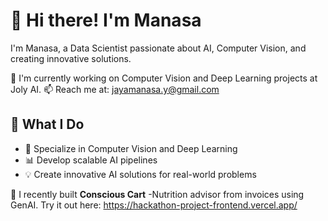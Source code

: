 # 👋 Hi there! I'm Manasa

I'm Manasa, a Data Scientist passionate about AI, Computer Vision, and creating innovative solutions.

👯 I'm currently working on Computer Vision and Deep Learning projects at Joly AI.
📫 Reach me at: jayamanasa.y@gmail.com

## 🚀 What I Do

- 🤖 Specialize in Computer Vision and Deep Learning
- 📊 Develop scalable AI pipelines
- 💡 Create innovative AI solutions for real-world problems


🌱 I recently built **Conscious Cart** -Nutrition advisor from invoices using GenAI. Try it out here: https://hackathon-project-frontend.vercel.app/

<!--
**JayaManasa/JayaManasa** is a ✨ _special_ ✨ repository because its `README.md` (this file) appears on your GitHub profile.

Here are some ideas to get you started:

- 🔭 I’m currently working on ...
- 🌱 I’m currently learning ...
- 👯 I’m looking to collaborate on ...
- 🤔 I’m looking for help with ...
- 💬 Ask me about ...
- 📫 How to reach me: ...
- 😄 Pronouns: ...
- ⚡ Fun fact: ...
-->
